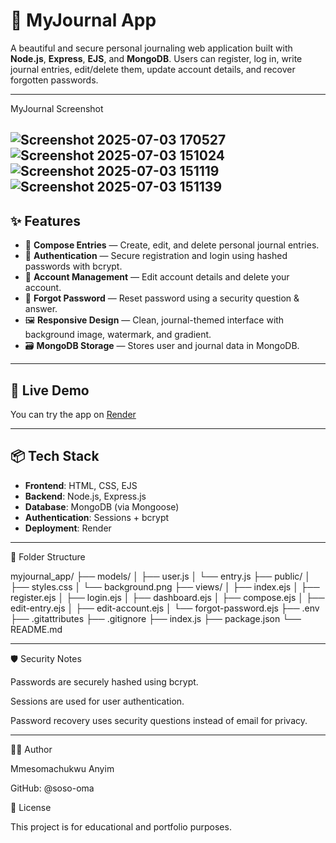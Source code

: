 # 📓 MyJournal App

A beautiful and secure personal journaling web application built with **Node.js**, **Express**, **EJS**, and **MongoDB**. Users can register, log in, write journal entries, edit/delete them, update account details, and recover forgotten passwords.

---

MyJournal Screenshot

![Screenshot 2025-07-03 170527](https://github.com/user-attachments/assets/0096693c-8a2a-455a-bdf5-185bd6657182)
![Screenshot 2025-07-03 151024](https://github.com/user-attachments/assets/3d3b9dac-1d51-4935-b221-31e1e524367a)
![Screenshot 2025-07-03 151119](https://github.com/user-attachments/assets/c8f3e29f-38d0-46f7-9fd8-af35ca20f1d8)
![Screenshot 2025-07-03 151139](https://github.com/user-attachments/assets/b60a2ff1-7765-47e6-83ef-86d01916ae52)
---

## ✨ Features

- 📝 **Compose Entries** — Create, edit, and delete personal journal entries.
- 🔐 **Authentication** — Secure registration and login using hashed passwords with bcrypt.
- 🔄 **Account Management** — Edit account details and delete your account.
- 🔑 **Forgot Password** — Reset password using a security question & answer.
- 🖼️ **Responsive Design** — Clean, journal-themed interface with background image, watermark, and gradient.
- 🗃️ **MongoDB Storage** — Stores user and journal data in MongoDB.

---

## 🚀 Live Demo

You can try the app on [Render](https://myjournal-app-kk1r.onrender.com)

---

## 📦 Tech Stack

- **Frontend**: HTML, CSS, EJS
- **Backend**: Node.js, Express.js
- **Database**: MongoDB (via Mongoose)
- **Authentication**: Sessions + bcrypt
- **Deployment**: Render
---
📁 Folder Structure

myjournal_app/
├── models/
│   ├── user.js
│   └── entry.js
├── public/
│   ├── styles.css
│   └── background.png
├── views/
│   ├── index.ejs
│   ├── register.ejs
│   ├── login.ejs
│   ├── dashboard.ejs
│   ├── compose.ejs
│   ├── edit-entry.ejs
│   ├── edit-account.ejs
│   └── forgot-password.ejs
├── .env
├── .gitattributes
├── .gitignore
├── index.js
├── package.json
└── README.md

---
🛡️ Security Notes

Passwords are securely hashed using bcrypt.

Sessions are used for user authentication.

Password recovery uses security questions instead of email for privacy.

---

🧑‍💻 Author

Mmesomachukwu Anyim

GitHub: @soso-oma


📜 License

This project is for educational and portfolio purposes.
